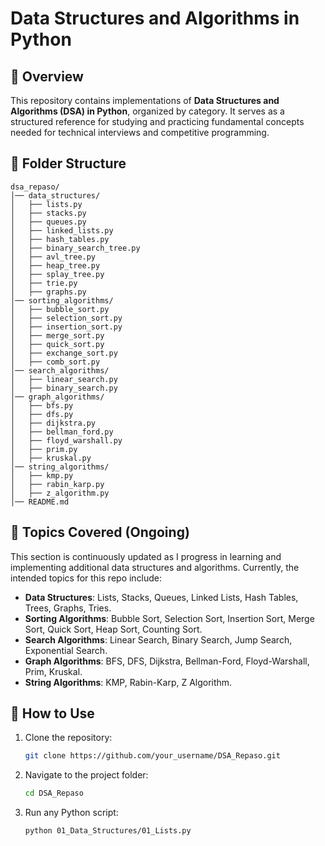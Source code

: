 # **Data Structures and Algorithms in Python**

## **📌 Overview**
This repository contains implementations of **Data Structures and Algorithms (DSA) in Python**, organized by category. It serves as a structured reference for studying and practicing fundamental concepts needed for technical interviews and competitive programming.

## **📂 Folder Structure**

```
dsa_repaso/
│── data_structures/
│   ├── lists.py
│   ├── stacks.py
│   ├── queues.py
│   ├── linked_lists.py
│   ├── hash_tables.py
│   ├── binary_search_tree.py
│   ├── avl_tree.py
│   ├── heap_tree.py
│   ├── splay_tree.py
│   ├── trie.py
│   ├── graphs.py
│── sorting_algorithms/
│   ├── bubble_sort.py
│   ├── selection_sort.py
│   ├── insertion_sort.py
│   ├── merge_sort.py
│   ├── quick_sort.py
│   ├── exchange_sort.py
│   ├── comb_sort.py
│── search_algorithms/
│   ├── linear_search.py
│   ├── binary_search.py
│── graph_algorithms/
│   ├── bfs.py
│   ├── dfs.py
│   ├── dijkstra.py
│   ├── bellman_ford.py
│   ├── floyd_warshall.py
│   ├── prim.py
│   ├── kruskal.py
│── string_algorithms/
│   ├── kmp.py
│   ├── rabin_karp.py
│   ├── z_algorithm.py
│── README.md
```

## **📝 Topics Covered (Ongoing)**

This section is continuously updated as I progress in learning and implementing additional data structures and algorithms. Currently, the intended topics for this repo include:

- **Data Structures**: Lists, Stacks, Queues, Linked Lists, Hash Tables, Trees, Graphs, Tries.
- **Sorting Algorithms**: Bubble Sort, Selection Sort, Insertion Sort, Merge Sort, Quick Sort, Heap Sort, Counting Sort.
- **Search Algorithms**: Linear Search, Binary Search, Jump Search, Exponential Search.
- **Graph Algorithms**: BFS, DFS, Dijkstra, Bellman-Ford, Floyd-Warshall, Prim, Kruskal.
- **String Algorithms**: KMP, Rabin-Karp, Z Algorithm.

## **🚀 How to Use**
1. Clone the repository:
   ```sh
   git clone https://github.com/your_username/DSA_Repaso.git
   ```
2. Navigate to the project folder:
   ```sh
   cd DSA_Repaso
   ```
3. Run any Python script:
   ```sh
   python 01_Data_Structures/01_Lists.py
   ```

